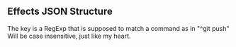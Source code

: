 ## Effects JSON Structure

The key is a RegExp that is supposed to match a command as in "^git push"
Will be case insensitive, just like my heart.

